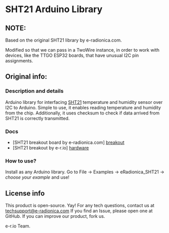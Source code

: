 # SHT21 Arduino Library

## NOTE:
Based on the original SHT21 library by e-radionica.com.

Modified so that we can pass in a TwoWire instance, in order to work with
devices, like the TTGO ESP32 boards, that have unusual I2C pin assignments.

## Original info:

### Description and details
Arduino library for interfacing [SHT21][breakout]  temperature and humidity sensor over I2C to Arduino. Simple to use, it enables reading temperature and humidity from the chip. Additionally, it uses checksum to check if data arrived from SHT21 is correctly transmitted. 

### Docs
- [SHT21 breakout board by e-radionica.com] [breakout]
- [SHT21 breakout by e-r.io] [hardware]

### How to use?
Install as any Arduino library. Go to File -> Examples -> eRadionica_SHT21 -> *choose your example* and use! 

## License info
This product is open-source. Yay!
For any tech questions, contact us at techsupport@e-radionica.com
If you find an Issue, please open one at GitHub. If you can improve our product, fork us.

e-r.io Team.

[breakout]: https://e-radionica.com/en/sht21-humidity-and-temperature-sensor.html
[hardware]: https://github.com/e-radionicacom/SHT21-breakout-board-Eagle-files